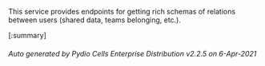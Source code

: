 






This service provides endpoints for getting rich schemas of relations between users (shared data, teams belonging, etc.).

[:summary]

###### Auto generated by Pydio Cells Enterprise Distribution v2.2.5 on 6-Apr-2021
